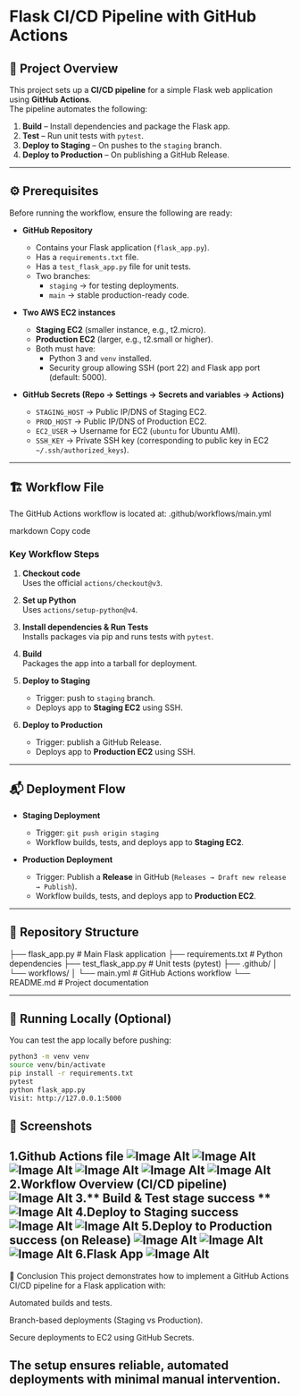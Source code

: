 # Flask CI/CD Pipeline with GitHub Actions

## 📌 Project Overview
This project sets up a **CI/CD pipeline** for a simple Flask web application using **GitHub Actions**.  
The pipeline automates the following:
1. **Build** – Install dependencies and package the Flask app.
2. **Test** – Run unit tests with `pytest`.
3. **Deploy to Staging** – On pushes to the `staging` branch.
4. **Deploy to Production** – On publishing a GitHub Release.

---

## ⚙️ Prerequisites
Before running the workflow, ensure the following are ready:

- **GitHub Repository**
  - Contains your Flask application (`flask_app.py`).
  - Has a `requirements.txt` file.
  - Has a `test_flask_app.py` file for unit tests.
  - Two branches:  
    - `staging` → for testing deployments.  
    - `main` → stable production-ready code.

- **Two AWS EC2 instances**
  - **Staging EC2** (smaller instance, e.g., t2.micro).  
  - **Production EC2** (larger, e.g., t2.small or higher).  
  - Both must have:
    - Python 3 and `venv` installed.
    - Security group allowing SSH (port 22) and Flask app port (default: 5000).

- **GitHub Secrets (Repo → Settings → Secrets and variables → Actions)**
  - `STAGING_HOST` → Public IP/DNS of Staging EC2.
  - `PROD_HOST` → Public IP/DNS of Production EC2.
  - `EC2_USER` → Username for EC2 (`ubuntu` for Ubuntu AMI).
  - `SSH_KEY` → Private SSH key (corresponding to public key in EC2 `~/.ssh/authorized_keys`).

---

## 🏗️ Workflow File

The GitHub Actions workflow is located at:
.github/workflows/main.yml

markdown
Copy code

### Key Workflow Steps
1. **Checkout code**  
   Uses the official `actions/checkout@v3`.

2. **Set up Python**  
   Uses `actions/setup-python@v4`.

3. **Install dependencies & Run Tests**  
   Installs packages via pip and runs tests with `pytest`.

4. **Build**  
   Packages the app into a tarball for deployment.

5. **Deploy to Staging**  
   - Trigger: push to `staging` branch.  
   - Deploys app to **Staging EC2** using SSH.

6. **Deploy to Production**  
   - Trigger: publish a GitHub Release.  
   - Deploys app to **Production EC2** using SSH.

---

## 📬 Deployment Flow

- **Staging Deployment**
  - Trigger: `git push origin staging`
  - Workflow builds, tests, and deploys app to **Staging EC2**.

- **Production Deployment**
  - Trigger: Publish a **Release** in GitHub (`Releases → Draft new release → Publish`).
  - Workflow builds, tests, and deploys app to **Production EC2**.

---

## 📂 Repository Structure

├── flask_app.py # Main Flask application
├── requirements.txt # Python dependencies
├── test_flask_app.py # Unit tests (pytest)
├── .github/
│ └── workflows/
│ └── main.yml # GitHub Actions workflow
└── README.md # Project documentation

---

## 🚀 Running Locally (Optional)

You can test the app locally before pushing:
```bash
python3 -m venv venv
source venv/bin/activate
pip install -r requirements.txt
pytest
python flask_app.py
Visit: http://127.0.0.1:5000
```
## 📸 Screenshots

1.**Github Actions file**
 ![Image Alt](https://github.com/aviral31/Flask-App-with-Github-Actions/blob/0175f5b6b920384dc50d3089a26d5377a1660ae5/ss8.png)
 ![Image Alt](https://github.com/aviral31/Flask-App-with-Github-Actions/blob/0175f5b6b920384dc50d3089a26d5377a1660ae5/ss9.png)
 ![Image Alt](https://github.com/aviral31/Flask-App-with-Github-Actions/blob/0175f5b6b920384dc50d3089a26d5377a1660ae5/ss10.png)
 ![Image Alt](https://github.com/aviral31/Flask-App-with-Github-Actions/blob/0175f5b6b920384dc50d3089a26d5377a1660ae5/ss11.png)
 ![Image Alt](https://github.com/aviral31/Flask-App-with-Github-Actions/blob/0175f5b6b920384dc50d3089a26d5377a1660ae5/ss12.png)
 ![Image Alt](https://github.com/aviral31/Flask-App-with-Github-Actions/blob/0175f5b6b920384dc50d3089a26d5377a1660ae5/ss13.png)
2.**Workflow Overview (CI/CD pipeline)**
 ![Image Alt](https://github.com/aviral31/Flask-App-with-Github-Actions/blob/0175f5b6b920384dc50d3089a26d5377a1660ae5/ss1.png)
3.** Build & Test stage success **
 ![Image Alt](https://github.com/aviral31/Flask-App-with-Github-Actions/blob/0175f5b6b920384dc50d3089a26d5377a1660ae5/ss2.png)
4.**Deploy to Staging success**
 ![Image Alt](https://github.com/aviral31/Flask-App-with-Github-Actions/blob/0175f5b6b920384dc50d3089a26d5377a1660ae5/ss3.png)
 ![Image Alt](https://github.com/aviral31/Flask-App-with-Github-Actions/blob/0175f5b6b920384dc50d3089a26d5377a1660ae5/ss4.png)
5.**Deploy to Production success (on Release)**
![Image Alt](https://github.com/aviral31/Flask-App-with-Github-Actions/blob/0175f5b6b920384dc50d3089a26d5377a1660ae5/ss5.png)
![Image Alt](https://github.com/aviral31/Flask-App-with-Github-Actions/blob/0175f5b6b920384dc50d3089a26d5377a1660ae5/ss6.png)
![Image Alt](https://github.com/aviral31/Flask-App-with-Github-Actions/blob/0175f5b6b920384dc50d3089a26d5377a1660ae5/ss7.png)
6.**Flask App**
![Image Alt](https://github.com/aviral31/Flask-App-with-Github-Actions/blob/0175f5b6b920384dc50d3089a26d5377a1660ae5/ss14.png)
---
🎯 Conclusion
This project demonstrates how to implement a GitHub Actions CI/CD pipeline for a Flask application with:

Automated builds and tests.

Branch-based deployments (Staging vs Production).

Secure deployments to EC2 using GitHub Secrets.

The setup ensures reliable, automated deployments with minimal manual intervention.
---

